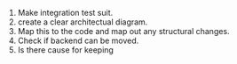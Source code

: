 1. Make integration test suit.
1. create a clear architectual diagram.
2. Map this to the code and map out any structural changes.
3. Check if backend can be moved.
4. Is there cause for keeping
